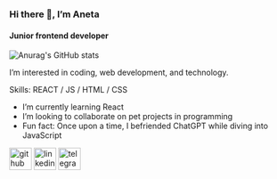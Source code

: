 ### Hi there 👋, I’m Aneta
#### Junior frontend developer
![Anurag's GitHub stats](https://github-readme-stats.vercel.app/api?username=AnettX&show_icons=true&theme=radical)

I’m interested in coding, web development, and technology. 

Skills: REACT / JS / HTML / CSS

- I’m currently learning React 
- I’m looking to collaborate on pet projects in programming 
- Fun fact: Once upon a time, I befriended ChatGPT while diving into JavaScript 


[<img src='https://cdn.jsdelivr.net/npm/simple-icons@3.0.1/icons/github.svg' alt='github' height='40'>](https://github.com/AnettX)  [<img src='https://cdn.jsdelivr.net/npm/simple-icons@3.0.1/icons/linkedin.svg' alt='linkedin' height='40'>](https://www.linkedin.com/in/a-badova/)  [<img src='https://cdn.jsdelivr.net/npm/simple-icons@3.0.1/icons/telegram.svg' alt='telegram' height='40'>](https://t.me/AnetaBadova)  

